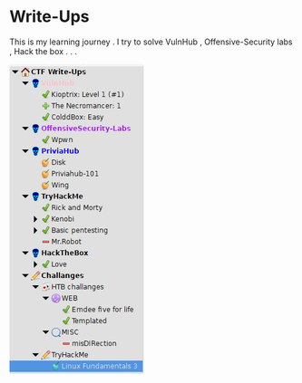 # Write-Ups
This is my learning journey . I try to solve VulnHub , Offensive-Security labs , Hack the box  . . .

![report sample](https://raw.githubusercontent.com/melihi/Write-Ups/main/2021-05-26_18-46.png)
